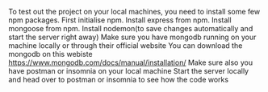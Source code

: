 To test out the project on your local machines, you need to install some few npm packages.
First initialise npm.
Install express from npm.
Install mongoose from npm.
Install nodemon(to save changes automatically and start the server right away)
Make sure you have mongodb running on your machine locally or through their official website
You can download the mongodb on this webiste https://www.mongodb.com/docs/manual/installation/
Make sure also you have postman or insomnia on your local machine
Start the server locally and head over to postman or insomnia to see how the code works
